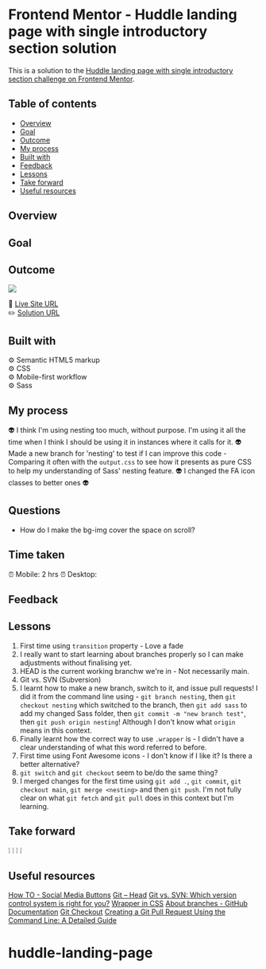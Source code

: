 # Frontend Mentor - Huddle landing page with single introductory section solution

This is a solution to the [Huddle landing page with single introductory section challenge on Frontend Mentor](https://www.frontendmentor.io/challenges/huddle-landing-page-with-a-single-introductory-section-B_2Wvxgi0).

## Table of contents

- [Overview](#overview)
- [Goal](#goal)
- [Outcome](#outcome)
- [My process](#my-process)
- [Built with](#built-with)
- [Feedback](#feedback)
- [Lessons](#lessons)
- [Take forward](#take-forward)
- [Useful resources](#useful-resources)

## Overview

## Goal

## Outcome

![](./)

:jigsaw: [Live Site URL]()  
:pencil2: [Solution URL]()

## Built with

:gear: Semantic HTML5 markup  
:gear: CSS  
:gear: Mobile-first workflow  
:gear: Sass

## My process

:alien: I think I'm using nesting too much, without purpose. I'm using it all the time when I think I should be using it in instances where it calls for it.
:alien: Made a new branch for 'nesting' to test if I can improve this code - Comparing it often with the `output.css` to see how it presents as pure CSS to help my understanding of Sass' nesting feature.
:alien: I changed the FA icon classes to better ones
:alien:

## Questions

- How do I make the bg-img cover the space on scroll?

## Time taken

:alarm_clock: Mobile: 2 hrs
:alarm_clock: Desktop:

## Feedback

## Lessons

1. First time using `transition` property - Love a fade
2. I really want to start learning about branches properly so I can make adjustments without finalising yet.
3. HEAD is the current working branchw we're in - Not necessarily main.
4. Git vs. SVN (Subversion)
5. I learnt how to make a new branch, switch to it, and issue pull requests! I did it from the command line using - `git branch nesting`, then `git checkout nesting` which switched to the branch, then `git add sass` to add my changed Sass folder, then `git commit -m "new branch test"`, then `git push origin nesting`! Although I don't know what `origin` means in this context.
6. Finally learnt how the correct way to use `.wrapper` is - I didn't have a clear understanding of what this word referred to before.
7. First time using Font Awesome icons - I don't know if I like it? Is there a better alternative?
8. `git switch` and `git checkout` seem to be/do the same thing?
9. I merged changes for the first time using `git add .`, `git commit`, `git checkout main`, `git merge <nesting>` and then `git push`. I'm not fully clear on what `git fetch` and `git pull` does in this context but I'm learning.

## Take forward

:grey_exclamation:
:grey_exclamation:
:grey_exclamation:
:grey_exclamation:

## Useful resources

[How TO - Social Media Buttons](https://www.w3schools.com/howto/howto_css_social_media_buttons.asp)
[Git – Head](https://www.geeksforgeeks.org/git-head/)
[Git vs. SVN: Which version control system is right for you?](https://nulab.com/learn/software-development/git-vs-svn-version-control-system/#:~:text=SVN%20workflow&text=It%20only%20includes%20tested%2C%20unbroken,and%20development%20in%20the%20branch.)
[Wrapper in CSS](https://www.geeksforgeeks.org/wrapper-in-css/)
[About branches - GitHub Documentation](https://docs.github.com/en/pull-requests/collaborating-with-pull-requests/proposing-changes-to-your-work-with-pull-requests/about-branches)
[Git Checkout](https://www.atlassian.com/git/tutorials/using-branches/git-checkout#:~:text=The%20git%20checkout%20command%20lets,new%20commits%20on%20that%20branch.)
[Creating a Git Pull Request Using the Command Line: A Detailed Guide](https://medium.com/@ravipatel.it/creating-a-git-pull-request-using-the-command-line-a-detailed-guide-4ef1ea017fe2)

# huddle-landing-page
